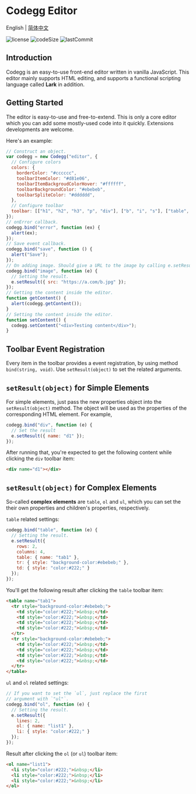 # Codegg Editor
English | [简体中文](README_zhCN.md)

![license](https://img.shields.io/github/license/inmount/codegg)
![codeSize](https://img.shields.io/github/languages/code-size/inmount/codegg)
![lastCommit](https://img.shields.io/github/last-commit/inmount/codegg)

## Introduction
Codegg is an easy-to-use front-end editor written in vanilla JavaScript. This editor mainly supports HTML editing, and supports a functional scripting language called **Lark** in addition.

## Getting Started
The editor is easy-to-use and free-to-extend. This is only a core editor which you can add some mostly-used code into it quickly. Extensions developments are welcome.

Here's an example:
```js
// Construct an object.
var codegg = new Codegg("editor", {
  // Configure colors
  colors: {
    borderColor: "#cccccc",
    toolbarItemColor: "#d81e06",
    toolbarItemBackgroudColorHover: "#ffffff",
    toolbarBackgroundColor: "#ebebeb",
    toolbarSpliteColor: "#dddddd",
  },
  // Configure toolbar
  toolbar: [["h1", "h2", "h3", "p", "div"], ["b", "i", "s"], ["table", "ol", "ul"], ["link", "image", "audio", "video"], ["view"]]
});
// onError callback.
codegg.bind("error", function (ex) {
  alert(ex);
});
// Save event callback.
codegg.bind("save", function () {
  alert("Save");
});
// On adding image. Should give a URL to the image by calling e.setResult.
codegg.bind("image", function (e) {
  // Setting the result.
  e.setResult({ src: "https://a.com/b.jpg" });
});
// Getting the content inside the editor.
function getContent() {
  alert(codegg.getContent());
}
// Setting the content inside the editor.
function setContent() {
  codegg.setContent("<div>Testing content</div>");
}
```

## Toolbar Event Registration
Every item in the toolbar provides a event registration, by using method `bind(string, void)`.
Use `setResult(object)` to set the related arguments.

## `setResult(object)` for Simple Elements
For simple elements, just pass the new properties object into the `setResult(object)` method. The object will be used as the properties of the corresponding HTML element. For example,
```js
codegg.bind("div", function (e) {
  // Set the result
  e.setResult({ name: "d1" });
});
```

After running that, you're expected to get the following content while clicking the `div` toolbar item:
```html
<div name="d1"></div>
```

## `setResult(object)` for Complex Elements
So-called **complex elements** are `table`, `ol` and `ul`, which you can set the their own properties and children's properties, respectively.

`table` related settings:
```javascript
codegg.bind("table", function (e) {
  // Setting the result.
  e.setResult({
    rows: 2,
    columns: 4,
    table: { name: "tab1" },
    tr: { style: "background-color:#ebebeb;" },
    td: { style: "color:#222;" }
  });
});
```

You'll get the following result after clicking the `table` toolbar item:
```html
<table name="tab1">
  <tr style="background-color:#ebebeb;">
    <td style="color:#222;">&nbsp;</td>
    <td style="color:#222;">&nbsp;</td>
    <td style="color:#222;">&nbsp;</td>
    <td style="color:#222;">&nbsp;</td>
  </tr>
  <tr style="background-color:#ebebeb;">
    <td style="color:#222;">&nbsp;</td>
    <td style="color:#222;">&nbsp;</td>
    <td style="color:#222;">&nbsp;</td>
    <td style="color:#222;">&nbsp;</td>
  </tr>
</table>
```

`ul` and `ol` related settings:

```js
// If you want to set the `ul`, just replace the first
// argument with `"ul"`.
codegg.bind("ol", function (e) {
  // Setting the result.
  e.setResult({
    lines: 2,
    ol: { name: "list1" },
    li: { style: "color:#222;" }
  });
});
```
Result after clicking the `ol` (or `ul`) toolbar item:
```html
<ol name="list1">
  <li style="color:#222;">&nbsp;</li>
  <li style="color:#222;">&nbsp;</li>
  <li style="color:#222;">&nbsp;</li>
</ol>
```
